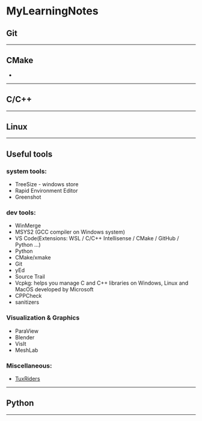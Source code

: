 # MyLearningNotes

## Git

____
## CMake
* 
____
## C/C++

____

## Linux


____
## Useful tools
### system tools:
* TreeSize - windows store
* Rapid Environment Editor
* Greenshot

### dev tools:
* WinMerge
* MSYS2 (GCC compiler on Windows system)
* VS Code(Extensions: WSL / C/C++ Intellisense / CMake / GitHub / Python ...)
* Python
* CMake/xmake
* Git
* yEd
* Source Trail
* Vcpkg: helps you manage C and C++ libraries on Windows, Linux and MacOS developed by Microsoft
* CPPCheck
* sanitizers

### Visualization & Graphics
* ParaView
* Blender
* VisIt
* MeshLab

### Miscellaneous:
* [TuxRiders](http://tuxriders.com/)

____
## Python


____


